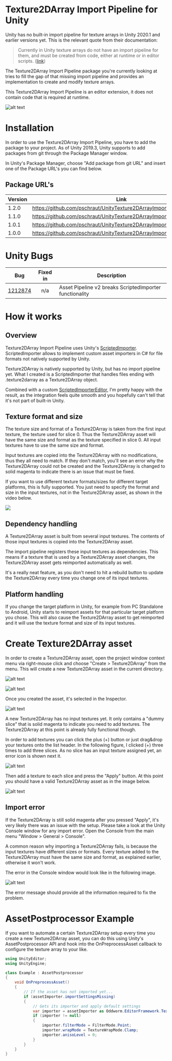 # Texture2DArray Import Pipeline for Unity

Unity has no built-in import pipeline for texture arrays in Unity 2020.1 and earlier versions yet. This is the relevant quote from their documentation:
> Currently in Unity texture arrays do not have an import pipeline for them, and must be created from code, either at runtime or in editor scripts. ([link](https://docs.unity3d.com/ScriptReference/Texture2DArray.html))

The Texture2DArray Import Pipeline package you're currently looking at tries to fill the gap of that missing import pipeline and provides an implementation to create and modify texture arrays.

This Texture2DArray Import Pipeline is an editor extension, it does not contain code that is required at runtime.

![alt text](Documentation~/images/inspector.png "Custom Texture2DArray Inspector")



# Installation

In order to use the Texture2DArray Import Pipeline, you have to add the package to your project. As of Unity 2019.3, Unity supports to add packages from git through the Package Manager window.

In Unity's Package Manager, choose "Add package from git URL" and insert one of the Package URL's you can find below.

## Package URL's

| Version  |     Link      |
|----------|---------------|
| 1.2.0 | https://github.com/pschraut/UnityTexture2DArrayImportPipeline.git#1.2.0 |
| 1.1.0 | https://github.com/pschraut/UnityTexture2DArrayImportPipeline.git#1.1.0 |
| 1.0.1 | https://github.com/pschraut/UnityTexture2DArrayImportPipeline.git#1.0.1 |
| 1.0.0 | https://github.com/pschraut/UnityTexture2DArrayImportPipeline.git#1.0.0 |


# Unity Bugs
| Bug | Fixed in | Description |
|-----|:--------:|-------------|
| [1212874](https://forum.unity.com/threads/case-1212874-asset-pipeline-v2-breaks-scriptedimporter-functionality.811833/) | n/a | Asset Pipeline v2 breaks ScriptedImporter functionality |


# How it works

## Overview

Texture2DArray Import Pipeline uses Unity's [ScriptedImporter](https://docs.unity3d.com/Manual/ScriptedImporters.html). ScriptedImporter allows to implement custom asset importers in C# for file formats not natively supported by Unity.

Texture2DArray is natively supported by Unity, but has no import pipeline yet. What I created is a ScriptedImporter that handles files ending with .texture2darray as a Texture2DArray object.

Combined with a custom [ScriptedImporterEditor](https://docs.unity3d.com/ScriptReference/Experimental.AssetImporters.ScriptedImporterEditor.html), I'm pretty happy with the result, as the integration feels quite smooth and you hopefully can't tell that it's not part of built-in Unity.


## Texture format and size

The texture size and format of a Texture2DArray is taken from the first input texture, the texture used for slice 0. Thus the Texture2DArray asset will have the same size and format as the texture specified in slice 0. All input textures have to use the same size and format.

Input textures are copied into the Texture2DArray with no modifications, thus they all need to match. If they don't match, you'll see an error why the Texture2DArray could not be created and the Texture2DArray is changed to solid magenta to indicate there is an issue that must be fixed.

If you want to use different texture formats/sizes for different target platforms, this is fully supported. You just need to specify the format and size in the input textures, not in the Texture2DArray asset, as shown in the video below.

[![](http://img.youtube.com/vi/tghQHb6QWnU/0.jpg)](http://www.youtube.com/watch?v=tghQHb6QWnU "")


## Dependency handling

A Texture2DArray asset is built from several input textures. The contents of those input textures is copied into the Texture2DArray asset.

The import pipeline registers these input textures as dependencies. This means if a texture that is used by a Texture2DArray asset changes, the Texture2DArray asset gets reimported automatically as well.

It's a really neat feature, as you don't need to hit a rebuild button to update the Texture2DArray every time you change one of its input textures.


## Platform handling

If you change the target platform in Unity, for example from PC Standalone to Android, Unity starts to reimport assets for that particular target platform you chose. This will also cause the Texture2DArray asset to get reimported and it will use the texture format and size of its input textures.



# Create Texture2DArray asset

In order to create a Texture2DArray asset, open the project window context menu via right-mouse click and choose "Create > Texture2DArray" from the menu. This will create a new Texture2DArray asset in the current directory.

![alt text](Documentation~/images/createnewasset.png "Create Texture2DArray asset")

![alt text](Documentation~/images/createnewassetwaiting.png "")

Once you created the asset, it's selected in the Inspector.

![alt text](Documentation~/images/newasset.png "")

A new Texture2DArray has no input textures yet. It only contains a "dummy slice" that is solid magenta to indicate you need to add textures. The Texture2DArray at this point is already fully functional though.

In order to add textures you can click the plus (+) button or just drag&drop your textures onto the list header. In the following figure, I clicked (+) three times to add three slices. As no slice has an input texture assigned yet, an error icon is shown next it.

![alt text](Documentation~/images/newassetadd.png "")

Then add a texture to each slice and press the "Apply" button. At this point you should have a valid Texture2DArray asset as in the image below.

![alt text](Documentation~/images/newassetapply.png "")



## Import error

If the Texture2DArray is still solid magenta after you pressed "Apply", it's very likely there was an issue with the setup. Please take a look at the Unity Console window for any import error. Open the Console from the main menu "Window > General > Console".

A common reason why importing a Texture2DArray fails, is because the input textures have different sizes or formats. Every texture added to the Texture2DArray must have the same size and format, as explained earlier, otherwise it won't work.

The error in the Console window would look like in the following image.

![alt text](Documentation~/images/errorfromformat.png "")

The error message should provide all the information required to fix the problem.



# AssetPostprocessor Example

If you want to automate a certain Texture2DArray setup every time you create a new Texture2DArray asset, you can do this using Unity's AssetPostprocessor API and hook into the OnPreprocessAsset callback to configure the texture array to your like.

```csharp
using UnityEditor;
using UnityEngine;

class Example : AssetPostprocessor
{
    void OnPreprocessAsset()
    {
        // If the asset has not imported yet...
        if (assetImporter.importSettingsMissing)
        {
            // Gets its importer and apply default settings
            var importer = assetImporter as Oddworm.EditorFramework.Texture2DArrayImporter;
            if (importer != null)
            {
                importer.filterMode = FilterMode.Point;
                importer.wrapMode = TextureWrapMode.Clamp;
                importer.anisoLevel = 0;
            }
        }
    }
}
```


